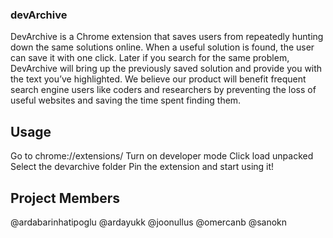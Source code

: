 ### devArchive
DevArchive is a Chrome extension that saves users from repeatedly hunting down the same solutions online. When a useful solution is found, the user can save it with one click. Later if you search for the same problem, DevArchive will bring up the previously saved solution and provide you with the text you’ve highlighted. We believe our product will benefit frequent search engine users like coders and researchers by preventing the loss of useful websites and saving the time spent finding them.

## Usage
Go to chrome://extensions/
Turn on developer mode
Click load unpacked
Select the devarchive folder
Pin the extension and start using it!

## Project Members
@ardabarinhatipoglu
@ardayukk
@joonullus
@omercanb
@sanokn
